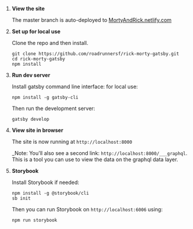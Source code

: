 1.  **View the site**

    The master branch is auto-deployed to [MortyAndRick.netlify.com](https://mortyandrick.netlify.com)

1.  **Set up for local use**

    Clone the repo and then install.

    ```
    git clone https://github.com/roadrunnersf/rick-morty-gatsby.git
    cd rick-morty-gatsby
    npm install
    ```

1.  **Run dev server**

    Install gatsby command line interface: for local use:

    `npm install -g gatsby-cli`

    Then run the development server:

    `gatsby develop`

1.  **View site in browser**

    The site is now running at `http://localhost:8000`

    \_Note: You'll also see a second link: `http://localhost:8000/___graphql`. This is a tool you can use to view the data on the graphql data layer.

1.  **Storybook**

    Install Storybook if needed:

    ```
    npm install -g @storybook/cli
    sb init
    ```

    Then you can run Storybook on `http://localhost:6006` using:

    ```
    npm run storybook
    ```
